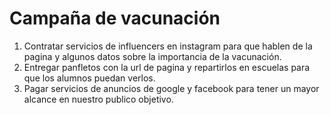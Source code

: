 # Campaña de vacunación

1. Contratar servicios de influencers en instagram para que hablen de la pagina y algunos datos sobre la importancia de la vacunación.
2. Entregar panfletos con la url de pagina y repartirlos en escuelas para que los alumnos puedan verlos.
3. Pagar servicios de anuncios de google y facebook para tener un mayor alcance en nuestro publico objetivo.

